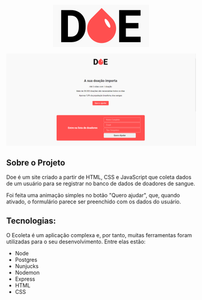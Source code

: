 <p align="center">
  <img src="https://github.com/bprofiro/assets/blob/master/logo.png" />
</p>
 
<p align="center">
  <img src="https://github.com/bprofiro/doe/blob/master/Doe2.png" />
</p>

## Sobre o Projeto

  Doe é um site criado a partir de HTML, CSS e JavaScript que coleta dados de um usuário para se registrar no banco de dados de doadores de sangue.

  Foi feita uma animação simples no botão "Quero ajudar", que, quando ativado, o formulário parece ser preenchido com os dados do usuário.

## Tecnologias:
  O Ecoleta é um aplicação complexa e, por tanto, muitas ferramentas foram utilizadas para o seu desenvolvimento. Entre elas estão:

- Node
- Postgres
- Nunjucks
- Nodemon
- Express
- HTML
- CSS
